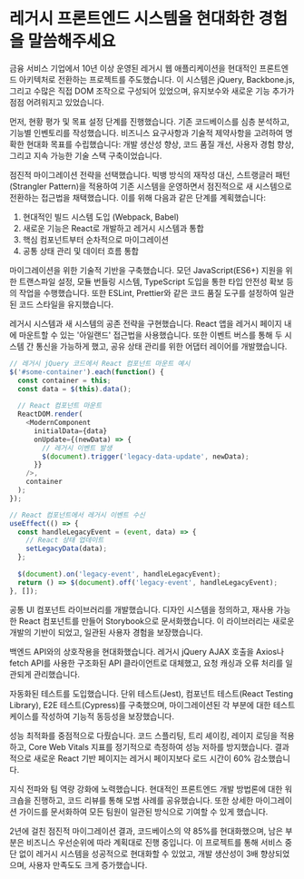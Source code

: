 # 레거시 프론트엔드 시스템을 현대화한 경험을 말씀해주세요

금융 서비스 기업에서 10년 이상 운영된 레거시 웹 애플리케이션을 현대적인 프론트엔드 아키텍처로 전환하는 프로젝트를 주도했습니다. 이 시스템은 jQuery, Backbone.js, 그리고 수많은 직접 DOM 조작으로 구성되어 있었으며, 유지보수와 새로운 기능 추가가 점점 어려워지고 있었습니다.

먼저, 현황 평가 및 목표 설정 단계를 진행했습니다. 기존 코드베이스를 심층 분석하고, 기능별 인벤토리를 작성했습니다. 비즈니스 요구사항과 기술적 제약사항을 고려하여 명확한 현대화 목표를 수립했습니다: 개발 생산성 향상, 코드 품질 개선, 사용자 경험 향상, 그리고 지속 가능한 기술 스택 구축이었습니다.

점진적 마이그레이션 전략을 선택했습니다. 빅뱅 방식의 재작성 대신, 스트랭글러 패턴(Strangler Pattern)을 적용하여 기존 시스템을 운영하면서 점진적으로 새 시스템으로 전환하는 접근법을 채택했습니다. 이를 위해 다음과 같은 단계를 계획했습니다:

1. 현대적인 빌드 시스템 도입 (Webpack, Babel)
2. 새로운 기능은 React로 개발하고 레거시 시스템과 통합
3. 핵심 컴포넌트부터 순차적으로 마이그레이션
4. 공통 상태 관리 및 데이터 흐름 통합

마이그레이션을 위한 기술적 기반을 구축했습니다. 모던 JavaScript(ES6+) 지원을 위한 트랜스파일 설정, 모듈 번들링 시스템, TypeScript 도입을 통한 타입 안전성 확보 등의 작업을 수행했습니다. 또한 ESLint, Prettier와 같은 코드 품질 도구를 설정하여 일관된 코드 스타일을 유지했습니다.

레거시 시스템과 새 시스템의 공존 전략을 구현했습니다. React 앱을 레거시 페이지 내에 마운트할 수 있는 '아일랜드' 접근법을 사용했습니다. 또한 이벤트 버스를 통해 두 시스템 간 통신을 가능하게 했고, 공유 상태 관리를 위한 어댑터 레이어를 개발했습니다.

```javascript
// 레거시 jQuery 코드에서 React 컴포넌트 마운트 예시
$('#some-container').each(function() {
  const container = this;
  const data = $(this).data();
  
  // React 컴포넌트 마운트
  ReactDOM.render(
    <ModernComponent 
      initialData={data}
      onUpdate={(newData) => {
        // 레거시 이벤트 발생
        $(document).trigger('legacy-data-update', newData);
      }} 
    />,
    container
  );
});

// React 컴포넌트에서 레거시 이벤트 수신
useEffect(() => {
  const handleLegacyEvent = (event, data) => {
    // React 상태 업데이트
    setLegacyData(data);
  };
  
  $(document).on('legacy-event', handleLegacyEvent);
  return () => $(document).off('legacy-event', handleLegacyEvent);
}, []);
```

공통 UI 컴포넌트 라이브러리를 개발했습니다. 디자인 시스템을 정의하고, 재사용 가능한 React 컴포넌트를 만들어 Storybook으로 문서화했습니다. 이 라이브러리는 새로운 개발의 기반이 되었고, 일관된 사용자 경험을 보장했습니다.

백엔드 API와의 상호작용을 현대화했습니다. 레거시 jQuery AJAX 호출을 Axios나 fetch API를 사용한 구조화된 API 클라이언트로 대체했고, 요청 캐싱과 오류 처리를 일관되게 관리했습니다.

자동화된 테스트를 도입했습니다. 단위 테스트(Jest), 컴포넌트 테스트(React Testing Library), E2E 테스트(Cypress)를 구축했으며, 마이그레이션된 각 부분에 대한 테스트 케이스를 작성하여 기능적 동등성을 보장했습니다.

성능 최적화를 중점적으로 다뤘습니다. 코드 스플리팅, 트리 셰이킹, 레이지 로딩을 적용하고, Core Web Vitals 지표를 정기적으로 측정하여 성능 저하를 방지했습니다. 결과적으로 새로운 React 기반 페이지는 레거시 페이지보다 로드 시간이 60% 감소했습니다.

지식 전파와 팀 역량 강화에 노력했습니다. 현대적인 프론트엔드 개발 방법론에 대한 워크숍을 진행하고, 코드 리뷰를 통해 모범 사례를 공유했습니다. 또한 상세한 마이그레이션 가이드를 문서화하여 모든 팀원이 일관된 방식으로 기여할 수 있게 했습니다.

2년에 걸친 점진적 마이그레이션 결과, 코드베이스의 약 85%를 현대화했으며, 남은 부분은 비즈니스 우선순위에 따라 계획대로 진행 중입니다. 이 프로젝트를 통해 서비스 중단 없이 레거시 시스템을 성공적으로 현대화할 수 있었고, 개발 생산성이 3배 향상되었으며, 사용자 만족도도 크게 증가했습니다.